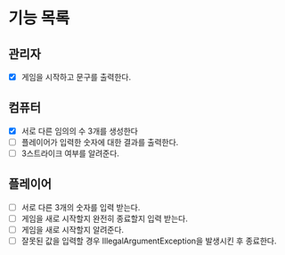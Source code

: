 기능 목록
===============

## 관리자

- [x] 게임을 시작하고 문구를 출력한다.

## 컴퓨터

- [x] 서로 다른 임의의 수 3개를 생성한다
- [ ] 플레이어가 입력한 숫자에 대한 결과를 출력한다.
- [ ] 3스트라이크 여부를 알려준다.

## 플레이어

- [ ] 서로 다른 3개의 숫자를 입력 받는다.
- [ ] 게임을 새로 시작할지 완전히 종료할지 입력 받는다.
- [ ] 게임을 새로 시작할지 알려준다.
- [ ] 잘못된 값을 입력할 경우 IllegalArgumentException을 발생시킨 후 종료한다.
